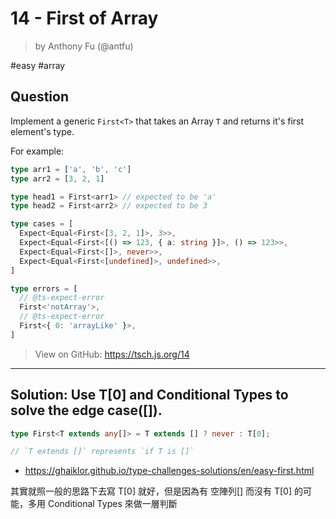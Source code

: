 # 14 - First of Array
> by Anthony Fu (@antfu)

#easy #array

## Question

Implement a generic `First<T>` that takes an Array `T` and returns it's first element's type.

For example:

```ts
type arr1 = ['a', 'b', 'c']
type arr2 = [3, 2, 1]

type head1 = First<arr1> // expected to be 'a'
type head2 = First<arr2> // expected to be 3

type cases = [
  Expect<Equal<First<[3, 2, 1]>, 3>>,
  Expect<Equal<First<[() => 123, { a: string }]>, () => 123>>,
  Expect<Equal<First<[]>, never>>,
  Expect<Equal<First<[undefined]>, undefined>>,
]

type errors = [
  // @ts-expect-error
  First<'notArray'>,
  // @ts-expect-error
  First<{ 0: 'arrayLike' }>,
]
```

> View on GitHub: https://tsch.js.org/14

---

## Solution: Use T[0] and Conditional Types to solve the edge case([]).
```ts
type First<T extends any[]> = T extends [] ? never : T[0];

// `T extends []` represents `if T is []`
```
- https://ghaiklor.github.io/type-challenges-solutions/en/easy-first.html

其實就照一般的思路下去寫 T[0] 就好，但是因為有 空陣列[] 而沒有 T[0] 的可能，多用 Conditional Types 來做一層判斷
